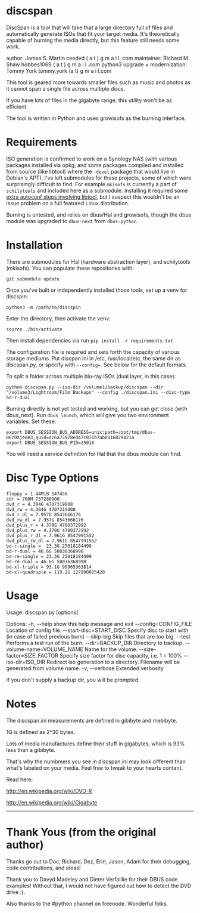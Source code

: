 discspan
========

DiscSpan is a tool that will take that a large directory full of files and automatically generate ISOs that fit your target media. It's theoretically capable of burning the media directly, but this feature still needs some work.

author:  James S. Martin  ceedvd ( a t )  g  m a i l .com
maintainer: Richard M. Shaw  hobbes1069 ( a t ) g m a i l .com
python3 upgrade + modernization: Tommy York tommy.york (a t) g m a i l.com

This tool is geared more towards smaller files such as music and photos 
as it cannot span a single file across multiple discs.  

If you have lots of files in the gigabyte range, this utility won't be as efficient.

The tool is written in Python and uses growisofs as the burning interface.

# Requirements
ISO generation is confirmed to work on a Synology NAS (with various packages
installed via opkg, and some packages compiled and installed from source 
(like libtool) where the `-devel` package that would live in Debian's APT).
I've left submodules for these projects, some of which were surprisingly
difficult to find. For example `mkisofs` is currently a part of `schilytools`
and included here as a submodule. Installing it required some 
[extra autoconf steps involving libtool](https://www.gnu.org/software/automake/manual/html_node/Libtool-library-used-but-LIBTOOL-is-undefined.html),
but I suspect this wouldn't be an issue  problem on a full featured Linux
distribution.

Burning is untested, and relies on dbus/Hal and growisofs, though the dbus
module was upgraded to `dbus-next` from `dbus-python`. 

# Installation

There are submodules for Hal (hardware abstraction layer), and schilytools (mkisofs). You can populate these repositories with:

`git submodule update`

Once you've built or independently installed those tools, set up a venv for discspin:

`python3 -m /path/to/discspin`

Enter the directory, then activate the venv:

`source ./bin/activate`

Then install dependencies via run `pip install -r requirements.txt`

The configuration file is required and sets forth the capacity of various storage mediums. Put discpan.ini in /etc, /usr/local/etc, the same dir as discspan.py, or specify with `--config=`. See below for the default formats.

To split a folder across multiple blu-ray ISOs (dual layer, in this case):

`python discspan.py --iso-dir /volume1/backup/discspan --dir "/volume3/Lightroom/Film Backups" --config ./discspan.ini --disc-type bd-r-dual`

Burning directly is not yet tested and working, but you can get close (with dbus_next). Run `dbus_launch`, which will give you two environment variables. Set these.

```
export DBUS_SESSION_BUS_ADDRESS=unix:path=/opt/tmp/dbus-B6rOXjeoH3,guid=dc6a75978ed47c071b7ab0916829421a
export DBUS_SESSION_BUS_PID=25016
```

You will need a service definition for Hal that the dbus module can find.

# Disc Type Options

```
floppy = 1.44MiB 147456
cdr = 700M 737280000
dvd_r = 4.384G 4707319808
dvd_rw = 4.384G 4707319808
dvd_r_dl = 7.957G 8543666176
dvd_rw_dl = 7.957G 8543666176
dvd_plus_r = 4.378G 4700372992
dvd_plus_rw = 4.378G 4700372992
dvd_plus_r_dl = 7.961G 8547991552
dvd_plus_rw_dl = 7.961G 8547991552
bd-r-single =  23.3G 25018184499
bd-r-dual = 46.6G 50036368998
bd-re-single = 23.3G 25018184499
bd-re-dual = 46.6G 50036368998
bd-xl-triple = 93.1G 99965363814
bd-xl-quadruple = 119.2G 127990025420
```

# Usage

Usage: discspan.py [options]

Options:
  -h, --help            show this help message and exit
  --config=CONFIG_FILE  Location of config file.
  --start-disc=START_DISC
                        Specify disc to start with (in case of failed previous
                        burn)
  --skip-big            Skip files that are too big.
  --test                Performs a test run of the burn.
  --dir=BACKUP_DIR      Directory to backup.
  --volume-name=VOLUME_NAME
                        Name for the volume.
  --size-factor=SIZE_FACTOR
                        Specify size factor for disc capacity, i.e. 1 = 100%
  --iso-dir=ISO_DIR     Redirect iso generation to a directory. Filename will
                        be generated from volume name.
  -v, --verbose         Extended verbosity

If you don't supply a backup dir, you will be prompted.

# Notes

The discspan.ini measurements are defined in gibibyte and mebibyte.

1G is defined as 2^30 bytes.

Lots of media manufactures define their stuff in gigabytes, which is
93% less than a gibibyte.  

That's why the numbmers you see in discspan.ini may look different
than what's labeled on your media.  Feel free to tweak to your 
hearts content.

Read here:  

http://en.wikipedia.org/wiki/DVD-R

http://en.wikipedia.org/wiki/Gigabyte

----------
# Thank Yous (from the original author)
Thanks go out to Doc, Richard, Dez, Erin, Jason, Adam for their debugging, code contributions, and ideas!

Thank you to Davyd Madeley and Dieter Verfaillie for their DBUS
code examples!  Without that, I would not have figured out
how to detect the DVD drive :).

Also thanks to the #python channel on freenode.  Wonderful folks.
